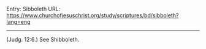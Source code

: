 Entry: Sibboleth
URL: https://www.churchofjesuschrist.org/study/scriptures/bd/sibboleth?lang=eng

---

(Judg. 12:6.) See Shibboleth.
